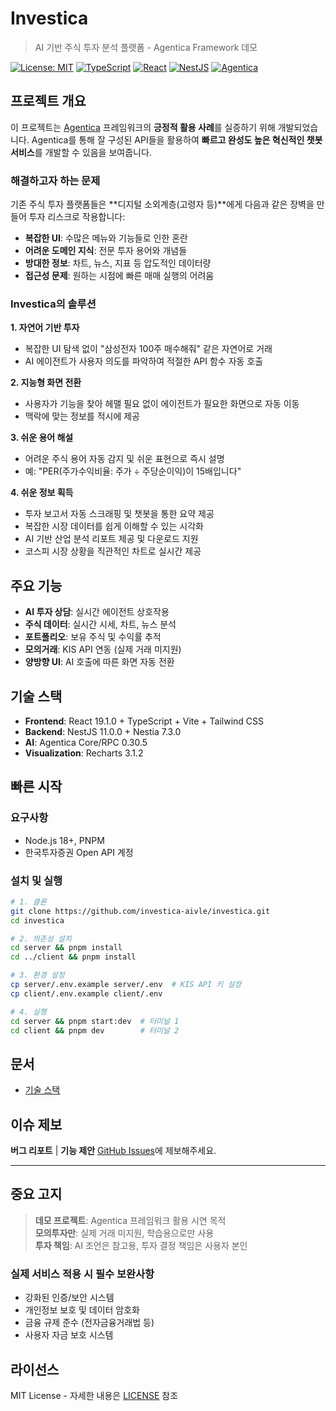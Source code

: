 # Investica

> AI 기반 주식 투자 분석 플랫폼 - Agentica Framework 데모

[![License: MIT](https://img.shields.io/badge/License-MIT-yellow.svg)](https://opensource.org/licenses/MIT)
[![TypeScript](https://img.shields.io/badge/TypeScript-5.8+-blue.svg)](https://www.typescriptlang.org/)
[![React](https://img.shields.io/badge/React-19.1.0-blue.svg)](https://reactjs.org/)
[![NestJS](https://img.shields.io/badge/NestJS-11.0.0-red.svg)](https://nestjs.com/)
[![Agentica](https://img.shields.io/badge/Agentica-0.30.5-purple.svg)](https://github.com/wrtnlabs/agentica)

## 프로젝트 개요

이 프로젝트는 [Agentica](https://github.com/wrtnlabs/agentica) 프레임워크의 **긍정적 활용 사례**를 실증하기 위해 개발되었습니다. Agentica를 통해 잘 구성된 API들을 활용하여 **빠르고 완성도 높은 혁신적인 챗봇 서비스**를 개발할 수 있음을 보여줍니다.

### 해결하고자 하는 문제

기존 주식 투자 플랫폼들은 **디지털 소외계층(고령자 등)**에게 다음과 같은 장벽을 만들어 투자 리스크로 작용합니다:

- **복잡한 UI**: 수많은 메뉴와 기능들로 인한 혼란
- **어려운 도메인 지식**: 전문 투자 용어와 개념들
- **방대한 정보**: 차트, 뉴스, 지표 등 압도적인 데이터량
- **접근성 문제**: 원하는 시점에 빠른 매매 실행의 어려움

### Investica의 솔루션

**1. 자연어 기반 투자**
- 복잡한 UI 탐색 없이 "삼성전자 100주 매수해줘" 같은 자연어로 거래
- AI 에이전트가 사용자 의도를 파악하여 적절한 API 함수 자동 호출

**2. 지능형 화면 전환**
- 사용자가 기능을 찾아 헤맬 필요 없이 에이전트가 필요한 화면으로 자동 이동
- 맥락에 맞는 정보를 적시에 제공

**3. 쉬운 용어 해설**
- 어려운 주식 용어 자동 감지 및 쉬운 표현으로 즉시 설명
- 예: "PER(주가수익비율: 주가 ÷ 주당순이익)이 15배입니다"

**4. 쉬운 정보 획득**
- 투자 보고서 자동 스크래핑 및 챗봇을 통한 요약 제공
- 복잡한 시장 데이터를 쉽게 이해할 수 있는 시각화
- AI 기반 산업 분석 리포트 제공 및 다운로드 지원
- 코스피 시장 상황을 직관적인 차트로 실시간 제공

## 주요 기능

- **AI 투자 상담**: 실시간 에이전트 상호작용
- **주식 데이터**: 실시간 시세, 차트, 뉴스 분석
- **포트폴리오**: 보유 주식 및 수익률 추적
- **모의거래**: KIS API 연동 (실제 거래 미지원)
- **양방향 UI**: AI 호출에 따른 화면 자동 전환

## 기술 스택

- **Frontend**: React 19.1.0 + TypeScript + Vite + Tailwind CSS
- **Backend**: NestJS 11.0.0 + Nestia 7.3.0
- **AI**: Agentica Core/RPC 0.30.5
- **Visualization**: Recharts 3.1.2

## 빠른 시작

### 요구사항
- Node.js 18+, PNPM
- 한국투자증권 Open API 계정

### 설치 및 실행
```bash
# 1. 클론
git clone https://github.com/investica-aivle/investica.git
cd investica

# 2. 의존성 설치
cd server && pnpm install
cd ../client && pnpm install

# 3. 환경 설정
cp server/.env.example server/.env  # KIS API 키 설정
cp client/.env.example client/.env

# 4. 실행
cd server && pnpm start:dev  # 터미널 1
cd client && pnpm dev        # 터미널 2
```

## 문서

- [기술 스택](./docs/TECH_STACK.md)

## 이슈 제보

**버그 리포트** | **기능 제안**
[GitHub Issues](https://github.com/investica-aivle/investica/issues)에 제보해주세요.

---

## 중요 고지

> **데모 프로젝트**: Agentica 프레임워크 활용 시연 목적  
> **모의투자만**: 실제 거래 미지원, 학습용으로만 사용  
> **투자 책임**: AI 조언은 참고용, 투자 결정 책임은 사용자 본인

### 실제 서비스 적용 시 필수 보완사항
- 강화된 인증/보안 시스템
- 개인정보 보호 및 데이터 암호화  
- 금융 규제 준수 (전자금융거래법 등)
- 사용자 자금 보호 시스템

## 라이선스

MIT License - 자세한 내용은 [LICENSE](LICENSE) 참조
